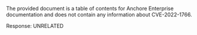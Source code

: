 The provided document is a table of contents for Anchore Enterprise documentation and does not contain any information about CVE-2022-1766.

Response: UNRELATED